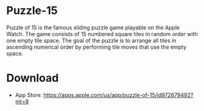 # Puzzle-15

Puzzle of 15 is the famous sliding puzzle game playable on the Apple Watch. The game consists of 15 numbered square tiles in random order with one empty tile space. The goal of the puzzle is to arrange all tiles in ascending numerical order by performing tile moves that use the empty space.

# Download

- App Store: https://apps.apple.com/us/app/puzzle-of-15/id972679492?mt=8
